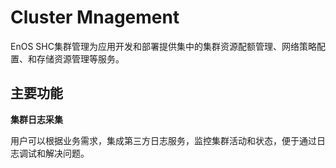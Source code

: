 # Cluster Mnagement

EnOS SHC集群管理为应用开发和部署提供集中的集群资源配额管理、网络策略配置、和存储资源管理等服务。

## 主要功能

**集群日志采集**

用户可以根据业务需求，集成第三方日志服务，监控集群活动和状态，便于通过日志调试和解决问题。
